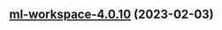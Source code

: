 

## [ml-workspace-4.0.10](https://github.com/truecharts/charts/compare/ml-workspace-4.0.9...ml-workspace-4.0.10) (2023-02-03)

